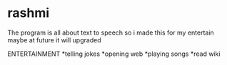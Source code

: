 # rashmi
The program is all about text to speech so i made this for my entertain maybe at future it will upgraded

ENTERTAINMENT 
  *telling jokes 
  *opening web
  *playing songs
  *read wiki
 
